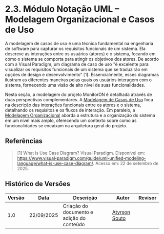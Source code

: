# 2.3. Módulo Notação UML – Modelagem Organizacional e Casos de Uso

A modelagem de casos de uso é uma técnica fundamental na engenharia de software para capturar os requisitos funcionais de um sistema. Ela descreve as interações entre os usuários (atores) e o sistema, focando em como o sistema se comporta para atingir os objetivos dos atores. De acordo com a Visual Paradigm, um diagrama de caso de uso "é excelente para visualizar os requisitos funcionais de um sistema que se traduzirão em opções de design e desenvolvimento" [1]. Essencialmente, esses diagramas ilustram as diferentes maneiras pelas quais os usuários interagem com o sistema, fornecendo uma visão de alto nível de suas funcionalidades.

Nesta seção, a modelagem do projeto MonitorON é detalhada através de duas perspectivas complementares. A [Modelagem de Casos de Uso](./2.3.1.ModelagemCasosDeUso.md) foca na descrição das interações funcionais entre os atores e o sistema, detalhando os requisitos e os fluxos de interação. Em paralelo, a [Modelagem Organizacional](./2.3.2ModelagemOrganizacional.md) aborda a estrutura e a organização do sistema em um nível mais amplo, oferecendo um contexto sobre como as funcionalidades se encaixam na arquitetura geral do projeto.

## Referências

> [1] What is Use Case Diagram? Visual Paradigm. Disponível em: https://www.visual-paradigm.com/guide/uml-unified-modeling-language/what-is-use-case-diagram/. Acesso em: 22 de setembro de 2025.

## Histórico de Versões

| Versão | Data       | Descrição                                       | Autor                                       | Revisor |
| ------ | ---------- | ----------------------------------------------- | ------------------------------------------- | ------- |
| 1.0    | 22/09/2025 | Criação do documento e adição do conteúdo       | [Atyrson Souto](https://github.com/Atyrson) |         |